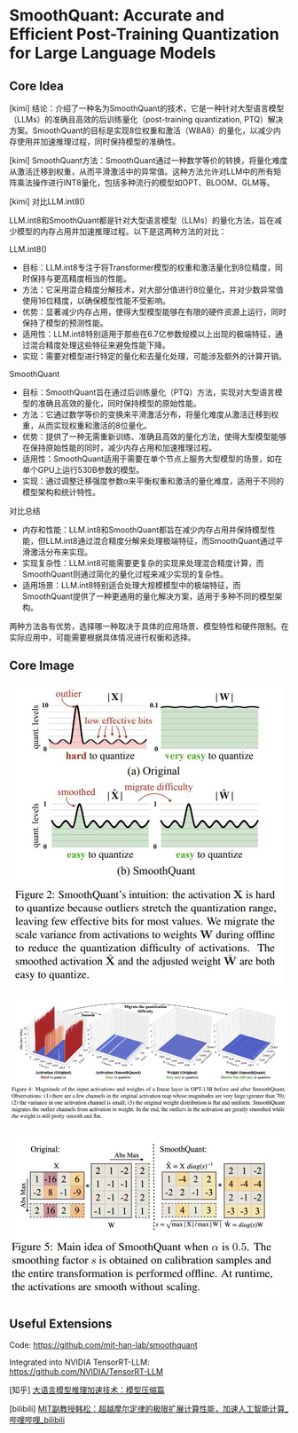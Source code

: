 # SmoothQuant: Accurate and Efficient Post-Training Quantization for Large Language Models

## Core Idea
[kimi] 结论：介绍了一种名为SmoothQuant的技术，它是一种针对大型语言模型（LLMs）的准确且高效的后训练量化（post-training quantization, PTQ）解决方案。SmoothQuant的目标是实现8位权重和激活（W8A8）的量化，以减少内存使用并加速推理过程，同时保持模型的准确性。

[kimi] SmoothQuant方法：SmoothQuant通过一种数学等价的转换，将量化难度从激活迁移到权重，从而平滑激活中的异常值。这种方法允许对LLM中的所有矩阵乘法操作进行INT8量化，包括多种流行的模型如OPT、BLOOM、GLM等。

[kimi] 对比LLM.int8()

LLM.int8和SmoothQuant都是针对大型语言模型（LLMs）的量化方法，旨在减少模型的内存占用并加速推理过程。以下是这两种方法的对比：

LLM.int8()
- 目标：LLM.int8专注于将Transformer模型的权重和激活量化到8位精度，同时保持与更高精度相当的性能。
- 方法：它采用混合精度分解技术，对大部分值进行8位量化，并对少数异常值使用16位精度，以确保模型性能不受影响。
- 优势：显著减少内存占用，使得大型模型能够在有限的硬件资源上运行，同时保持了模型的预测性能。
- 适用性：LLM.int8特别适用于那些在6.7亿参数规模以上出现的极端特征，通过混合精度处理这些特征来避免性能下降。
- 实现：需要对模型进行特定的量化和去量化处理，可能涉及额外的计算开销。

SmoothQuant
- 目标：SmoothQuant旨在通过后训练量化（PTQ）方法，实现对大型语言模型的准确且高效的量化，同时保持模型的原始性能。
- 方法：它通过数学等价的变换来平滑激活分布，将量化难度从激活迁移到权重，从而实现权重和激活的8位量化。
- 优势：提供了一种无需重新训练、准确且高效的量化方法，使得大型模型能够在保持原始性能的同时，减少内存占用和加速推理过程。
- 适用性：SmoothQuant适用于需要在单个节点上服务大型模型的场景，如在单个GPU上运行530B参数的模型。
- 实现：通过调整迁移强度参数α来平衡权重和激活的量化难度，适用于不同的模型架构和统计特性。

对比总结
- 内存和性能：LLM.int8和SmoothQuant都旨在减少内存占用并保持模型性能，但LLM.int8通过混合精度分解来处理极端特征，而SmoothQuant通过平滑激活分布来实现。
- 实现复杂性：LLM.int8可能需要更复杂的实现来处理混合精度计算，而SmoothQuant则通过简化的量化过程来减少实现的复杂性。
- 适用场景：LLM.int8特别适合处理大规模模型中的极端特征，而SmoothQuant提供了一种更通用的量化解决方案，适用于多种不同的模型架构。

两种方法各有优势，选择哪一种取决于具体的应用场景、模型特性和硬件限制。在实际应用中，可能需要根据具体情况进行权衡和选择。

## Core Image
![Figure 1](fig.1.jpg)

![Figure 4](fig.4.jpg)

![Figure 5](fig.5.jpg)

## Useful Extensions
Code: https://github.com/mit-han-lab/smoothquant

Integrated into NVIDIA TensorRT-LLM: https://github.com/NVIDIA/TensorRT-LLM

[知乎] [大语言模型推理加速技术：模型压缩篇](https://zhuanlan.zhihu.com/p/667455383)

[bilibili] [MIT副教授韩松：超越摩尔定律的极限扩展计算性能，加速人工智能计算_哔哩哔哩_bilibili](https://www.bilibili.com/video/BV12f421f7i2)